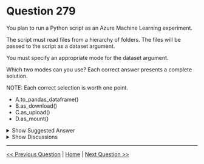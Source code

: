# Question 279

You plan to run a Python script as an Azure Machine Learning experiment.

The script must read files from a hierarchy of folders. The files will be passed to the script as a dataset argument.

You must specify an appropriate mode for the dataset argument.

Which two modes can you use? Each correct answer presents a complete solution.

NOTE: Each correct selection is worth one point.

- A.to_pandas_dataframe()
- B.as_download()
- C.as_upload()
- D.as_mount()

<details>
  <summary>Show Suggested Answer</summary>

<strong>D</strong><br>

</details>

<details>
  <summary>Show Discussions</summary>

<blockquote><p><strong>exam_monkey1234</strong> <code>(Fri 02 Jul 2021 11:08)</code> - <em>Upvotes: 33</em></p><p>Should have 2 answers right? I thought B and D.</p></blockquote>
<blockquote><p><strong>ML_Novice</strong> <code>(Thu 18 Nov 2021 16:43)</code> - <em>Upvotes: 1</em></p><p>Could you explain why please?</p></blockquote>
<blockquote><p><strong>azurecert2021</strong> <code>(Sat 10 Jul 2021 15:12)</code> - <em>Upvotes: 8</em></p><p>yes correct answer should B and D</p></blockquote>
<blockquote><p><strong>ljljljlj</strong> <code>(Sun 11 Jul 2021 14:15)</code> - <em>Upvotes: 6</em></p><p>On exam 2021/7/10</p></blockquote>
<blockquote><p><strong>ferdcoz</strong> <code>(Tue 17 Dec 2024 15:17)</code> - <em>Upvotes: 1</em></p><p>B and D since it&#x27;s asking for two modes</p></blockquote>
<blockquote><p><strong>D0ktor</strong> <code>(Tue 19 Nov 2024 17:54)</code> - <em>Upvotes: 1</em></p><p>B and D</p></blockquote>
<blockquote><p><strong>evangelist</strong> <code>(Sat 08 Jun 2024 06:37)</code> - <em>Upvotes: 1</em></p><p>B and D</p></blockquote>
<blockquote><p><strong>james2033</strong> <code>(Fri 20 Oct 2023 04:14)</code> - <em>Upvotes: 1</em></p><p>Correct answer: B, D

azureml.data.FileDataSet.as_mount() --&gt; https://learn.microsoft.com/en-us/python/api/azureml-core/azureml.data.filedataset?view=azure-ml-py#azureml-data-filedataset-as-mount

azureml.data.FileDataSet.as_download() --&gt; https://learn.microsoft.com/en-us/python/api/azureml-core/azureml.data.filedataset?view=azure-ml-py#azureml-data-filedataset-as-download

to_pandas_dataframe() and as_upload() are fiction, they are not existing.</p></blockquote>

<blockquote><p><strong>phdykd</strong> <code>(Wed 22 Feb 2023 01:36)</code> - <em>Upvotes: 1</em></p><p>C. as_upload() and D. as_mount()</p></blockquote>
<blockquote><p><strong>RamundiGR</strong> <code>(Fri 20 Jan 2023 17:20)</code> - <em>Upvotes: 1</em></p><p>You should highlight 2 Answers not just one</p></blockquote>
<blockquote><p><strong>therealola</strong> <code>(Sat 18 Jun 2022 01:48)</code> - <em>Upvotes: 1</em></p><p>On exam 18-06-22
----------
B &amp; D</p></blockquote>
<blockquote><p><strong>ning</strong> <code>(Wed 08 Jun 2022 11:05)</code> - <em>Upvotes: 1</em></p><p>B&amp;D, mount only for linux, and download is for all</p></blockquote>
<blockquote><p><strong>hargur</strong> <code>(Wed 20 Oct 2021 09:52)</code> - <em>Upvotes: 3</em></p><p>on 19Oct2021</p></blockquote>
<blockquote><p><strong>TomFinch</strong> <code>(Fri 20 Aug 2021 18:52)</code> - <em>Upvotes: 3</em></p><p>Answer - B &amp; D</p></blockquote>
<blockquote><p><strong>NickData90</strong> <code>(Sun 08 Aug 2021 07:27)</code> - <em>Upvotes: 2</em></p><p>B &amp; D
as_download: downloads the dataset
as_mount: provides a reference to the dataset</p></blockquote>
<blockquote><p><strong>slash_nyk</strong> <code>(Fri 16 Jul 2021 10:05)</code> - <em>Upvotes: 2</em></p><p>B &amp; D are the answers</p></blockquote>
<blockquote><p><strong>slash_nyk</strong> <code>(Sat 10 Jul 2021 09:21)</code> - <em>Upvotes: 2</em></p><p>I agree that B and D should be the correct answe</p></blockquote>

</details>

---

[<< Previous Question](question_278.md) | [Home](../index.md) | [Next Question >>](question_280.md)
